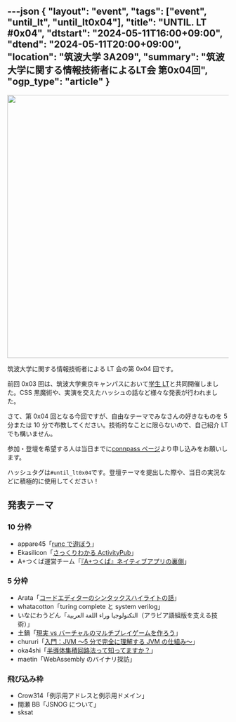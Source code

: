 ---json
{
    "layout": "event",
    "tags": ["event", "until_lt", "until_lt0x04"],
    "title": "UNTIL. LT #0x04",
    "dtstart": "2024-05-11T16:00+09:00",
    "dtend": "2024-05-11T20:00+09:00",
    "location": "筑波大学 3A209",
    "summary": "筑波大学に関する情報技術者によるLT会 第0x04回",
    "ogp_type": "article"
}
---

<img src="/assets/img/until_lt_poster_4th.webp" height=600>

筑波大学に関する情報技術者による LT 会の第 0x04 回です。

前回 0x03 回は、筑波大学東京キャンパスにおいて[学生 LT](https://student-lt.tech/)と共同開催しました。CSS 黒魔術や、実演を交えたハッシュの話など様々な発表が行われました。

さて、第 0x04 回となる今回ですが、自由なテーマでみなさんの好きなものを 5 分または 10 分で布教してください。技術的なことに限らないので、自己紹介 LT でも構いません。

参加・登壇を希望する人は当日までに[connpass ページ](https://until-tsukuba.connpass.com/event/309828/)より申し込みをお願いします。

ハッシュタグは`#until_lt0x04`です。登壇テーマを提出した際や、当日の実況などに積極的に使用してください！

## 発表テーマ

### 10 分枠

- appare45「[runc で遊ぼう](https://docs.google.com/presentation/d/e/2PACX-1vQbvGAjZX-NrWkAmfnrFjrVo29sQVckNT5C-P2DsVIUzrM9ZDLFm2AsNsh7zcItC8BOr_5mL95VsH6t/pub?start=false&loop=false&delayms=3000&slide=id.g2da8dc0f71f_0_0)」
- Ekasilicon「[さっくりわかる ActivityPub](https://ekasilicon.hatenadiary.jp/entry/aboutaboutactivitypub)」
- A+つくば運営チーム「[『A+つくば』ネイティブアプリの裏側](https://speakerdeck.com/halfblue/a-plus-tukuba-neiteibuapurinoli-ce-until-lt-number-0x04)」

### 5 分枠

- Arata「[コードエディターのシンタックスハイライトの話](https://speakerdeck.com/arata_nvm/kodoedeitanosintatukusuhairaitonohua)」
- whatacotton「turing complete と system verilog」
- いなにわうどん「التكنولوجيا وراء اللغة العربية（アラビア語組版を支える技術）」
- 土鍋「[現実 vs バーチャルのマルチプレイゲームを作ろう](https://speakerdeck.com/donabe3/xian-shi-vs-batiyarunomarutipureigemuwozuo-rou)」
- chururi「[入門：JVM 〜5 分で完全に理解する JVM の仕組み〜](https://speakerdeck.com/chururi/ru-men-jvm-5-fen-dewan-quan-nili-jie-suru-jvm-noshi-zu-mi)」
- oka4shi「[半導体集積回路法って知ってますか？](https://slides.com/oka4shi/until-lt-0x04_oka4shi)」
- maetin「WebAssembly のバイナリ探訪」

### 飛び込み枠

- Crow314「例示用アドレスと例示用ドメイン」
- 間瀬 BB「JSNOG について」
- sksat
